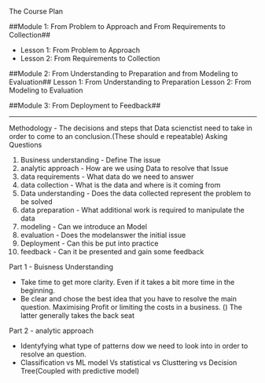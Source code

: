The Course Plan 

##Module 1: From Problem to Approach and From Requirements to Collection##

- Lesson 1: From Problem to Approach
- Lesson 2: From Requirements to Collection

##Module 2: From Understanding to Preparation and from Modeling to Evaluation##
Lesson 1: From Understanding to Preparation
Lesson 2: From Modeling to Evaluation

##Module 3: From Deployment to Feedback##

____________________________________________________________________________________________

Methodology - The decisions and steps that Data scienctist need to take in order to come to an conclusion.(These should e repeatable)
Asking Questions 
1. Business understanding - Define The issue 
2. analytic approach - How are we using Data to resolve that Issue 
3. data requirements - What data do we need to answer 
4. data collection - What is the data and where is it coming from 
5. Data understanding - Does the data collected represent the problem to be solved
6. data preparation - What additional work is required to manipulate the data 
7. modeling - Can we introduce an Model
8. evaluation - Does the modelanswer the initial issue
9. Deployment - Can this be put into practice
10. feedback - Can it be presented and gain some feedback 

Part 1 - Buisness Understanding 
- Take time to get more clarity. Even if it takes a bit more time in the beginning. 
- Be clear and chose the best idea that you have to resolve the main question. Maximising Profit or limiting the costs in a business. ()
The latter generally takes the back seat

Part 2 - analytic approach
- Identyfying what type of patterns dow we need to look into in order to resolve an question.
- Classification vs ML model Vs statistical vs Clusttering vs Decision Tree(Coupled with predictive model)

